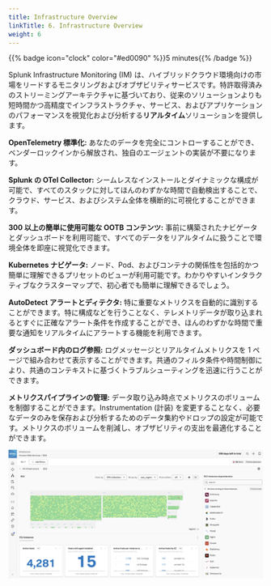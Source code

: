 ```yaml
---
title: Infrastructure Overview
linkTitle: 6. Infrastructure Overview
weight: 6
---
```


{{% badge icon="clock" color="#ed0090" %}}5 minutes{{% /badge %}}

Splunk Infrastructure Monitoring (IM) は、ハイブリッドクラウド環境向けの市場をリードするモニタリングおよびオブザビリティサービスです。特許取得済みのストリーミングアーキテクチャに基づいており、従来のソリューションよりも短時間かつ高精度でインフラストラクチャ、サービス、およびアプリケーションのパフォーマンスを視覚化および分析する**リアルタイム**ソリューションを提供します。

**OpenTelemetry 標準化:** あなたのデータを完全にコントローすることができ、ベンダーロックインから解放され、独自のエージェントの実装が不要になります。

**Splunk の OTel Collector:** シームレスなインストールとダイナミックな構成が可能で、すべてのスタックに対してほんのわずかな時間で自動検出することで、クラウド、サービス、およびシステム全体を横断的に可視化することができます。

**300 以上の簡単に使用可能な OOTB コンテンツ:** 事前に構築されたナビゲータとダッシュボードを利用可能で、すべてのデータをリアルタイムに扱うことで環境全体を即座に視覚化できます。

**Kubernetes ナビゲータ:** ノード、Pod、およびコンテナの関係性を包括的かつ簡単に理解できるプリセットのビューが利用可能です。わかりやすいインタラクティブなクラスターマップで、初心者でも簡単に理解できるでしょう。

**AutoDetect アラートとディテクタ:** 特に重要なメトリクスを自動的に識別することができます。特に構成などを行うことなく、テレメトリデータが取り込まれるとすぐに正確なアラート条件を作成することができ、ほんのわずかな時間で重要な通知をリアルタイムにアラートする機能を利用できます。

**ダッシュボード内のログ参照:** ログメッセージとリアルタイムメトリクスを 1 ページで組み合わせて表示することができます。共通のフィルタ条件や時間制御により、共通のコンテキストに基づくトラブルシューティングを迅速に行うことができます。

**メトリクスパイプラインの管理:** データ取り込み時点でメトリクスのボリュームを制御することができます。Instrumentation (計装) を変更することなく、必要なデータのみを保存および分析するためのデータ集約やドロップの設定が可能です。メトリクスのボリュームを削減し、オブザビリティの支出を最適化することができます。

![Infrastructure Overview](images/infrastructure-overview.png)
